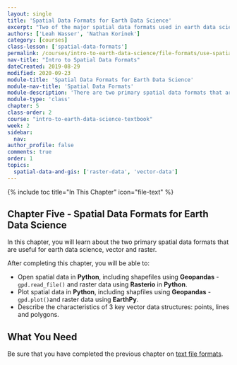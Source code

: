 ```yaml
---
layout: single
title: 'Spatial Data Formats for Earth Data Science'
excerpt: "Two of the major spatial data formats used in earth data science are vector and raster data. Learn about these two common spatial data formats for earth data science workflows in this chapter."
authors: ['Leah Wasser', 'Nathan Korinek']
category: [courses]
class-lesson: ['spatial-data-formats']
permalink: /courses/intro-to-earth-data-science/file-formats/use-spatial-data/
nav-title: "Intro to Spatial Data Formats"
dateCreated: 2019-08-29
modified: 2020-09-23
module-title: 'Spatial Data Formats for Earth Data Science'
module-nav-title: 'Spatial Data Formats'
module-description: 'There are two primary spatial data formats that are useful for earth data science, vector and raster. Learn about these two common spatial data formats for earth data science workflows.'
module-type: 'class'
chapter: 5
class-order: 2
course: "intro-to-earth-data-science-textbook"
week: 2
sidebar:
  nav:
author_profile: false
comments: true
order: 1
topics:
  spatial-data-and-gis: ['raster-data', 'vector-data']
---
```


{% include toc title="In This Chapter" icon="file-text" %}

<div class='notice--success' markdown="1">

## <i class="fa fa-ship" aria-hidden="true"></i> Chapter Five - Spatial Data Formats for Earth Data Science

In this chapter, you will learn about the two primary spatial data formats that are useful for earth data science, vector and raster. 

After completing this chapter, you will be able to:

* Open spatial data in **Python**, including shapefiles using **Geopandas** - `gpd.read_file()` and raster data using **Rasterio** in **Python**.
* Plot spatial data in **Python**, including shapfiles using **Geopandas** - `gpd.plot()`and raster data using **EarthPy**.
* Describe the characteristics of 3 key vector data structures: points, lines and polygons.


## <i class="fa fa-check-square-o fa-2" aria-hidden="true"></i> What You Need

Be sure that you have completed the previous chapter on <a href="{{ site.url }}/courses/intro-to-earth-data-science/file-formats/use-text-files/">text file formats</a>.

</div>

